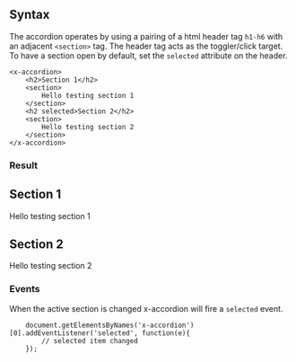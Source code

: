 
## Syntax

The accordion operates by using a pairing of a html header tag ```h1-h6``` with an adjacent ```<section>``` tag.  The header tag acts as the toggler/click target.  To have a section open by default, set the ```selected``` attribute on the header.

```
<x-accordion>
	<h2>Section 1</h2>
	<section>
		Hello testing section 1
	</section>
	<h2 selected>Section 2</h2>
	<section>
		Hello testing section 2
	</section>
</x-accordion>
```

### Result
<x-accordion>
	<h2>Section 1</h2>
	<section>
		Hello testing section 1
	</section>
	<h2 selected>Section 2</h2>
	<section>
		Hello testing section 2
	</section>
</x-accordion>

### Events
When the active section is changed x-accordion will fire a ```selected``` event.

```
	document.getElementsByNames('x-accordion')[0].addEventListener('selected', function(e){
		// selected item changed
	});
```